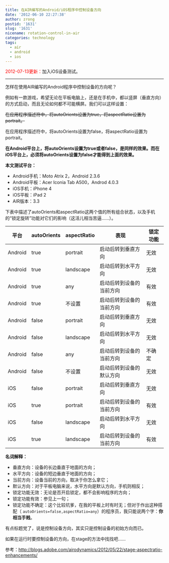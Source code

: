 ```yaml
---
title: 在AIR编写的Android/iOS程序中控制设备方向
date: '2012-06-10 22:27:38'
author: zrong
postid: '1631'
slug: '1631'
nicename: rotation-control-in-air
categories: technology
tags:
  - air
  - android
  - ios
---
```


<span style="color:red">2012-07-13更新：</span>加入iOS设备测试。

----

怎样在使用AIR编写的Android程序中控制设备的方向呢？

例如有一款游戏，希望无论在平板电脑上，还是在手机中，都以竖屏（垂直方向）的方式启动，而且无论如何都不可能横屏。我们可以这样设置：

<del>在应用程序描述符中，将autoOrients设置为true，将aspectRatio设置为portrait。</del>

在应用程序描述符中，将autoOrients设置为false，将aspectRatio设置为portrait。

**在Android平台上，将autoOrients设置为true或者false，是同样的效果。而在iOS平台上，必须将autoOrients设置为false才能得到上面的效果。**

**本文测试平台：**

-   Android手机：Moto Atrix 2，Android 2.3.6
-   Android平板：Acer Iconia Tab A500，Androd 4.0.3
-   iOS手机：iPhone 4
-   iOS平板：iPad 2
-   AIR版本：3.3

下表中描述了autoOrients和aspectRatio这两个值的所有组合状态，以及手机的“锁定旋转”功能对它们的影响（这活儿相当苦逼……）。<!--more-->

|  平台     | autoOrients | aspectRatio     | 表现                        | 锁定功能 |
|----       |----       | ----          | ----                          | ---- |
|  Android  | true        | portrait        | 启动后转到垂直方向          | 无效 |
|  Android  | true        | landscape       | 启动后转到水平方向          | 无效 |
|  Android  | true        | any             | 启动后转到设备的当前方向    | 有效 |
|  Android  | true        | 不设置          | 启动后转到设备的当前方向    | 有效 |
|  Android  | false       | portrait        | 启动后转到垂直方向          | 无效 |
|  Android  | false       | landscape       | 启动后转到水平方向          | 无效 |
|  Android  | false       | any             | 启动后转到设备的当前方向    | 不确定 |
|  Android  | false       | 不设置          | 启动后转到设备的默认方向    | 无效 |
|  iOS      | false       | portrait        | 启动后转到垂直方向          | 无效 |
|  iOS      | true        | portrait        | 启动后转到设备的当前方向    | 有效 |
|  iOS      | false       | landscape       | 启动后转到水平方向          | 无效 |
|  iOS      | true        | landscape       | 启动后转到设备的当前方向    | 有效 |

**名词解释：**

-   垂直方向：设备的长边垂直于地面的方向；
-   水平方向：设备的短边垂直于地面的方向；
-   当前方向：设备当前的方向，取决于你怎么拿它；
-   默认方向：对于平板电脑来说，水平方向是默认方向，手机则相反；
-   锁定功能无效：无论是否开启锁定，都不会影响程序的方向；
-   锁定功能有效：参见上一句；
-   锁定功能不确定：这个比较坑爹，在我的平板上时有时无；但对于作出这种搭配（
`autoOrients=false,aspectRatio=any`）的程序员，我只能说两个字：**你相当手贱**。

有点标题党了，说是控制设备方向，其实只是控制设备的初始方向而已。

如果在运行时要控制设备的方向，在stage的方法中找找吧……

参考：<http://blogs.adobe.com/airodynamics/2012/05/22/stage-aspectratio-enhancements/>
